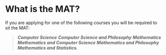 # What is the MAT? #

If you are applying for one of the following courses you will be required to sit the MAT: 


>***Computer Science***
> ***Computer Science and Philosophy***
> ***Mathematics***
> ***Mathematics and Computer Science***
> ***Mathematics and Philosophy***
> ***Mathematics and Statistics.***
